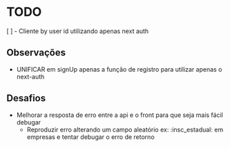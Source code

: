 # TODO

[ ] - Cliente by user id utilizando apenas next auth

## Observações

- UNIFICAR em signUp apenas a função de registro para utilizar apenas o next-auth

## Desafios

- Melhorar a resposta de erro entre a api e o front para que seja mais fácil debugar
  - Reproduzir erro alterando um campo aleatório ex: :insc_estadual: em empresas e tentar debugar o erro de retorno
